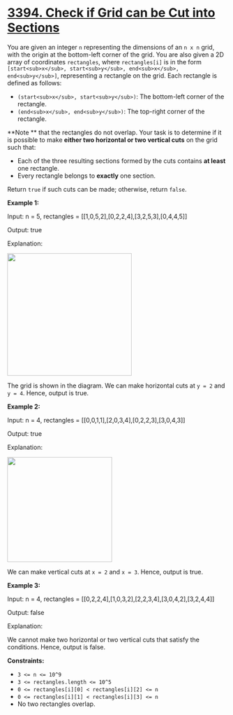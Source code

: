 # [3394. Check if Grid can be Cut into Sections](https://leetcode.com/problems/check-if-grid-can-be-cut-into-sections/description/?envType=daily-question&envId=2025-03-25)

You are given an integer `n` representing the dimensions of an `n x n` grid, with the origin at the bottom-left corner of the grid. You are also given a 2D array of coordinates `rectangles`, where `rectangles[i]` is in the form `[start<sub>x</sub>, start<sub>y</sub>, end<sub>x</sub>, end<sub>y</sub>]`, representing a rectangle on the grid. Each rectangle is defined as follows:

- `(start<sub>x</sub>, start<sub>y</sub>)`: The bottom-left corner of the rectangle.
- `(end<sub>x</sub>, end<sub>y</sub>)`: The top-right corner of the rectangle.

**Note ** that the rectangles do not overlap. Your task is to determine if it is possible to make **either two horizontal or two vertical cuts**  on the grid such that:

- Each of the three resulting sections formed by the cuts contains **at least**  one rectangle.
- Every rectangle belongs to **exactly**  one section.

Return `true` if such cuts can be made; otherwise, return `false`.

**Example 1:** 

<div class="example-block">
Input: n = 5, rectangles = [[1,0,5,2],[0,2,2,4],[3,2,5,3],[0,4,4,5]]

Output: true

Explanation:

<img alt="" src="https://assets.leetcode.com/uploads/2024/10/23/tt1drawio.png" style="width: 285px; height: 280px;">

The grid is shown in the diagram. We can make horizontal cuts at `y = 2` and `y = 4`. Hence, output is true.

**Example 2:** 

<div class="example-block">
Input: n = 4, rectangles = [[0,0,1,1],[2,0,3,4],[0,2,2,3],[3,0,4,3]]

Output: true

Explanation:

<img alt="" src="https://assets.leetcode.com/uploads/2024/10/23/tc2drawio.png" style="width: 240px; height: 240px;">

We can make vertical cuts at `x = 2` and `x = 3`. Hence, output is true.

**Example 3:** 

<div class="example-block">
Input: n = 4, rectangles = [[0,2,2,4],[1,0,3,2],[2,2,3,4],[3,0,4,2],[3,2,4,4]]

Output: false

Explanation:

We cannot make two horizontal or two vertical cuts that satisfy the conditions. Hence, output is false.

**Constraints:** 

- `3 <= n <= 10^9`
- `3 <= rectangles.length <= 10^5`
- `0 <= rectangles[i][0] < rectangles[i][2] <= n`
- `0 <= rectangles[i][1] < rectangles[i][3] <= n`
- No two rectangles overlap.
